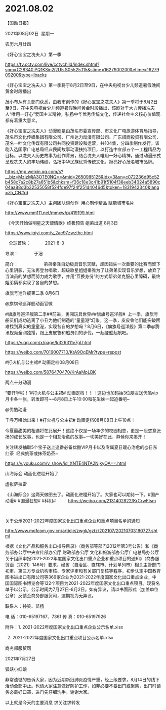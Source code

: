 ﻿#  2021.08.02
【国动日报】

2021年08月02日  星期一


农历六月廿四


《好心宝宝之冼夫人》第一季


https://tv.cctv.com/live/cctvchild/index.shtml?spm=C28340.PQ1KSin2j2U5.S05525.115&stime=1627900200&etime=1627909200&type=lbacks

《好心宝宝之冼夫人》第一季将于8月2日至9日，在中央电视台少儿频道暑假晚间黄金时段播出

茂小布从有关部门获悉，由我市创作的《好心宝宝之冼夫人》第一季将于8月2日至9日，在中央电视台少儿频道暑假晚间黄金时段播出，该剧对于大力传播冼夫人“唯用一好心”爱国主义精神，弘扬中华优秀传统文化，传递社会主义核心价值观都有着重大意义。

《好心宝宝之冼夫人》动漫剧是由茂名市委宣传部、市文化广电旅游体育局指导，茂名市文化传媒集团有限公司、广州达力动漫有限公司、广东祺商投资有限公司、茂名一叶文化传媒有限公司共同投资建设和运营，共104集，分四季制作发行。该剧入选国家广电总局经典民间故事动漫扶持项目，以打造中宣部五个一工程精品为目标，以冼夫人历史故事为创作背景，结合冼夫人唯用一好心精神，通过动漫形式呈现冼夫人的丰功伟绩，弘扬中华民族优秀传统文化，擦亮好心茂名城市品牌。

https://mp.weixin.qq.com/s?__biz=MzIzMjA3OTE0NQ==&mid=2650985125&idx=3&sn=c072236d95c52b458c7a2c8b27a651b5&chksm=f36c18e3c41b91f5104f38eeb34024a5890c04aa88d3b32535058f524fde97f24f251d4046d5&token=1831942340&lang=zh_CN#rd

《好心宝宝之冼夫人》主创团队谈创作  用心制作精品 赋能城市名片

http://www.mm111.net/mmxw/p/419199.html




 《今天开始做明星之天使情歌》终极预告 姐弟出道 8月3日


https://www.iqiyi.com/v_2ae97zwzthc.html

   全球首映：            2021-8-3        

导演：             于沺    


简介：                     弟弟秦泽自幼极具音乐天赋，却因错失一次重要的比赛而留下心里阴影，无法再登台唱歌，超级歌星姐姐秦雅为了让弟弟实现音乐梦想，放弃了当演员的梦想而努力成为歌手，并用“互换身份”的方式帮弟弟克服心里障碍，最终姐弟俩都实现了各自的梦想。


旗旗号巡洋舰第二季 8月6日

@旗旗号巡洋舰动画官微    


#旗旗号巡洋舰第二季##前进，勇闯玩具世界##旗旗号巡洋舰#  上一季，旗旗号船员们成功逃离了小丑为他们制造的“童童港”幻象。这一季，皮皮鲁他们能突破困难找到真实的童童港，实现各自的梦想吗？8月6日，《旗旗号巡洋舰》第二季@腾讯视频全网独播，跟上皮皮鲁和船员们的步伐，一起登船起航吧。

https://v.qq.com/x/page/k326311v7gl.html

https://weibo.com/7016007710/KrA9OqEMr?type=repost







#打火机与公主裙# 动画定档08月08日

https://weibo.com/5876470470/KrAaMpLBK

两点十分动漫              


“要开学啦！”#打火机与公主裙# 动画定档！！！这边也加码抽3位朋友送优酷vip月卡各一张，转发即可~~8月8日上午10:00和花生妹一起追番吧~

@优酷动漫                            

千呼万唤始出来！#打火机与公主裙# 动画定档08月08日上午10点！

今夏最甜美的相遇将在此展开！这绝不仅是一场年少的校园相恋，更是一段恣意张扬的成长故事，也是一个相互治愈的故事~一切美好在此，静候你来揭开！


关注转发抽取5个宝子送上追番必备优酷VIP月卡以及专属夏日暖心治愈的@日东红茶  经典奶茶或抹茶奶茶~

https://v.youku.com/v_show/id_XNTE4NTA2NjkyOA==.html


山海际会 动画化进程开始了

虚拟萨拉雷                       


《山海际会》这两天做图去了。动画化进程开始了。大家也可以期待一下。#国产动漫# #国漫狂想# #科幻#          https://weibo.com/2131402822/KrCrwFIsm  

                             

关于公示2021-2022年度国家文化出口重点企业和重点项目名单的通知


http://www.mofcom.gov.cn/article/zwgk/gztz/202107/20210703180727.shtml

根据《文化产品和服务出口指导目录》（商务部等部门2012年第3号公告）和《商务部办公厅中央宣传部办公厅 财政部办公厅 文化和旅游部办公厅广电总局办公厅关于组织申报2021-2022年度国家文化出口重点企业和重点项目的通知》（商办服贸函〔2021〕146号）要求，经省（自治区、直辖市、计划单列市）相关主管部门初审、第三方专业机构审核、专家评审和有关部门复核等程序，初步认定中国教育图书进出口有限公司等369家企业为2021-2022年度国家文化出口重点企业，中国国际图书博览会等122个项目为2021-2022年度国家文化出口重点项目。现将名单予以公示，公示时间为7月27日-8月2日。如有异议，请以书面形式（加盖单位公章）反馈至商务部服贸司，逾期视为无异议。

联系人：孙笑、苗杨

电 话：010-65197167、7361 传 真：010-65197926

附件：1. 2021-2022年度国家文化出口重点企业公示名单.xlsx

2. 2021-2022年度国家文化出口重点项目公示名单.xlsx

商务部服贸司

2021年7月27日

狐妖小红娘                  


非常遗憾的告诉大家，因为近期新冠肺炎疫情严重，经上级要求，8月14日的线下活动全部中止。也请大家注意做好防护工作，如非必要不要出门或聚集，出门时请务必戴好口罩，进门先仔细洗手。谢谢大家。




以上就是今天的主要消息
求关注求转发




























